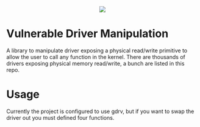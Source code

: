 <div align="center">
    <div>
        <img src="https://imgur.com/7ipSZRN.png"/>
    </div>
</div>

# Vulnerable Driver Manipulation

A library to manipulate driver exposing a physical read/write primitive to allow the user to call any function in the kernel. There are thousands of drivers exposing physical
memory read/write, a bunch are listed in this repo.

# Usage

Currently the project is configured to use gdrv, but if you want to swap the driver out you must defined four functions. 